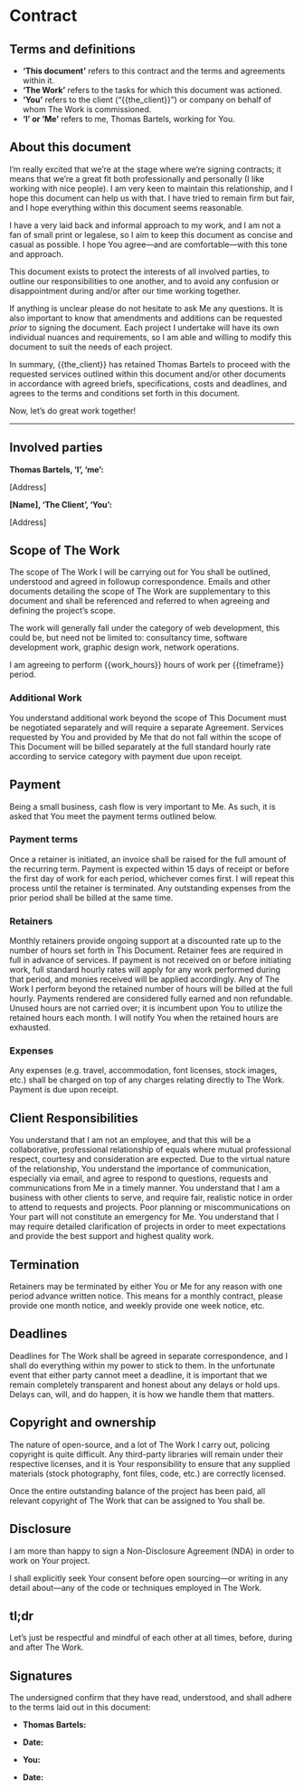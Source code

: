 # Contract

## Terms and definitions

* **‘This document’** refers to this contract and the terms and agreements
  within it.
* **‘The Work’** refers to the tasks for which this document was actioned.
* **‘You’** refers to the client (“{{the_client}}”) or company on behalf of
  whom The Work is commissioned.
* **‘I’ or ‘Me’** refers to me, Thomas Bartels, working for You.

## About this document

I’m really excited that we’re at the stage where we’re signing contracts; it
means that we’re a great fit both professionally and personally (I like working
with nice people). I am very keen to maintain this relationship, and I hope this
document can help us with that. I have tried to remain firm but fair, and I hope
everything within this document seems reasonable.

I have a very laid back and informal approach to my work, and I am not a fan of
small print or legalese, so I aim to keep this document as concise and casual as
possible. I hope You agree—and are comfortable—with this tone and approach.

This document exists to protect the interests of all involved parties, to
outline our responsibilities to one another, and to avoid any confusion or
disappointment during and/or after our time working together.

If anything is unclear please do not hesitate to ask Me any questions. It is
also important to know that amendments and additions can be requested _prior_ to
signing the document. Each project I undertake will have its own individual
nuances and requirements, so I am able and willing to modify this document to
suit the needs of each project.

In summary, {{the_client}} has retained Thomas Bartels to proceed with the
requested services outlined within this document and/or other documents in
accordance with agreed briefs, specifications, costs and deadlines, and agrees
to the terms and conditions set forth in this document.

Now, let’s do great work together!

---

## Involved parties

**Thomas Bartels, ‘I’, ‘me’:**

[Address]

**[Name], ‘The Client’, ‘You’:**

[Address]

## Scope of The Work

The scope of The Work I will be carrying out for You shall be outlined,
understood and agreed in followup correspondence. Emails and other documents
detailing the scope of The Work are supplementary to this document and shall be
referenced and referred to when agreeing and defining the project’s scope.

The work will generally fall under the category of web development, this could
be, but need not be limited to: consultancy time, software development work,
graphic design work, network operations.

I am agreeing to perform {{work_hours}} hours of work per {{timeframe}} period.

### Additional Work

You understand additional work beyond the scope of This Document must be
negotiated separately and will require a separate Agreement. Services requested
by You and provided by Me that do not fall within the scope of This Document
will be billed separately at the full standard hourly rate according to service
category with payment due upon receipt.

## Payment

Being a small business, cash flow is very important to Me. As such, it is asked
that You meet the payment terms outlined below.

### Payment terms

Once a retainer is initiated, an invoice shall be raised for the full amount
of the recurring term. Payment is expected within 15 days of receipt or before
the first day of work for each period, whichever comes first. I will repeat
this process until the retainer is terminated. Any outstanding expenses from
the prior period shall be billed at the same time.

### Retainers

Monthly retainers provide ongoing support at a discounted rate up to the number
of hours set forth in This Document. Retainer fees are required in full in
advance of services. If payment is not received on or before initiating work,
full standard hourly rates will apply for any work performed during that
period, and monies received will be applied accordingly. Any of The Work
I perform beyond the retained number of hours will be billed at the full
hourly. Payments rendered are considered fully earned and non refundable.
Unused hours are not carried over; it is incumbent upon You to utilize the
retained hours each month. I will notify You when the retained hours are
exhausted.

### Expenses

Any expenses (e.g. travel, accommodation, font licenses, stock images, etc.)
shall be charged on top of any charges relating directly to The Work. Payment
is due upon receipt.

## Client Responsibilities

You understand that I am not an employee, and that this will be a
collaborative, professional relationship of equals where mutual professional
respect, courtesy and consideration are expected. Due to the virtual nature of
the relationship, You understand the importance of communication, especially
via email, and agree to respond to questions, requests and communications from
Me in a timely manner. You understand that I am a business with other clients
to serve, and require fair, realistic notice in order to attend to requests and
projects. Poor planning or miscommunications on Your part will not constitute
an emergency for Me. You understand that I may require detailed clarification
of projects in order to meet expectations and provide the best support and
highest quality work.

## Termination

Retainers may be terminated by either You or Me for any reason with one period
advance written notice. This means for a monthly contract, please provide one
month notice, and weekly provide one week notice, etc.

## Deadlines

Deadlines for The Work shall be agreed in separate correspondence, and I shall
do everything within my power to stick to them. In the unfortunate event that
either party cannot meet a deadline, it is important that we remain completely
transparent and honest about any delays or hold ups. Delays can, will, and do
happen, it is how we handle them that matters.

## Copyright and ownership

The nature of open-source, and a lot of The Work I carry out, policing copyright
is quite difficult. Any third-party libraries will remain under their respective
licenses, and it is Your responsibility to ensure that any supplied materials
(stock photography, font files, code, etc.) are correctly licensed.

Once the entire outstanding balance of the project has been paid, all relevant
copyright of The Work that can be assigned to You shall be.

## Disclosure

I am more than happy to sign a Non-Disclosure Agreement (NDA) in order to work
on Your project.

I shall explicitly seek Your consent before open sourcing—or writing in any
detail about—any of the code or techniques employed in The Work.

## tl;dr

Let’s just be respectful and mindful of each other at all times, before, during
and after The Work.

## Signatures

The undersigned confirm that they have read, understood, and shall adhere to the
terms laid out in this document:

* **Thomas Bartels:**
* **Date:**

* **You:**
* **Date:**
